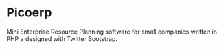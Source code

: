 Picoerp
=======

Mini Enterprise Resource Planning software for small companies written in PHP a designed with Twitter Bootstrap.
